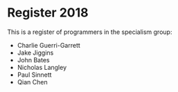 # Register 2018

This is a register of programmers in the specialism group:
* Charlie Guerri-Garrett
* Jake Jiggins
* John Bates
* Nicholas Langley
* Paul Sinnett
* Qian Chen
